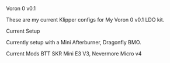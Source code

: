Voron 0 v0.1

These are my current Klipper configs for My Voron 0 v0.1 LDO kit.

Current Setup

Currently setup with a Mini Afterburner, Dragonfly BMO.

Current Mods
BTT SKR Mini E3 V3, Nevermore Micro v4
